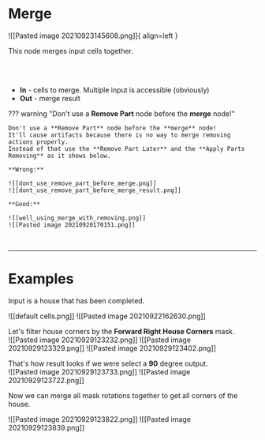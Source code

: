 # **Merge**

![[Pasted image 20210923145608.png]]{ align=left }  

This node merges input cells together.  

<br /><br />

- **In** - cells to merge. Multiple input is accessible (obviously)
- **Out** - merge result

??? warning "Don't use a **Remove Part** node before the **merge** node!"

	Don't use a **Remove Part** node before the **merge** node!  
	It'll cause artifacts because there is no way to merge removing actions properly.  
	Instead of that use the **Remove Part Later** and the **Apply Parts Removing** as it shows below.

	**Wrong:** 

	![[dont_use_remove_part_before_merge.png]]
	![[dont_use_remove_part_before_merge_result.png]]

	**Good:**  

	![[well_using_merge_with_removing.png]]
	![[Pasted image 20210920170151.png]]

<br />

--------

# Examples
Input is a house that has been completed.  

![[default cells.png]]
![[Pasted image 20210922162630.png]]

Let's filter house corners by the **Forward Right House Corners** mask.  
![[Pasted image 20210929123232.png]]
![[Pasted image 20210929123329.png]]
![[Pasted image 20210929123402.png]]

That's how result looks if we were select a **90** degree output.  
![[Pasted image 20210929123733.png]]
![[Pasted image 20210929123722.png]]

Now we can merge all mask rotations together to get all corners of the house.  

![[Pasted image 20210929123822.png]]
![[Pasted image 20210929123839.png]]



